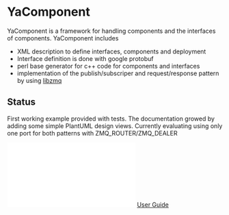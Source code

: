 YaComponent
===========

YaComponent is a framework for handling components and the interfaces of components.
YaComponent includes
 * XML description to define interfaces, components and deployment
 * Interface definition is done with google protobuf
 * perl base generator for c++ code for components and interfaces
 * implementation of the publish/subscriper and request/response pattern by using [libzmq](http://zeromq.org//)

Status
------

First working example provided with tests.
The documentation growed by adding some simple PlantUML design views.
Currently evaluating using only one port for both patterns with ZMQ_ROUTER/ZMQ_DEALER


![Main Concepts](doc/Concept.md)
[User Guide](http://kreuzberger.github.io/YaComponent/UserGuide.html)


